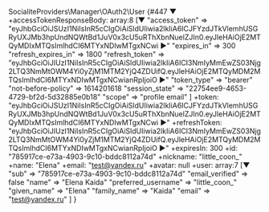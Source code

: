 SocialiteProviders\Manager\OAuth2\User {#447 ▼
  +accessTokenResponseBody: array:8 [▼
    "access_token" => "eyJhbGciOiJSUzI1NiIsInR5cCIgOiAiSldUIiwia2lkIiA6ICJFYzdJTkVlemhUSGRyUXJMb3hpUndNQWtBd1JuV0x3cU5uRThXbnNuelZJIn0.eyJleHAiOjE2MTQyMDIxMTQsImlhdCI6MTYxNDIwMTgxNCwi ▶"
    "expires_in" => 300
    "refresh_expires_in" => 1800
    "refresh_token" => "eyJhbGciOiJIUzI1NiIsInR5cCIgOiAiSldUIiwia2lkIiA6ICI3NmIyMmEwZS03Njg2LTQ3NmMtOWM4Yi0yZjM1MTM2YjQ4ZDUifQ.eyJleHAiOjE2MTQyMDM2MTQsImlhdCI6MTYxNDIwMTgxNCwianRpIjoiO ▶"
    "token_type" => "bearer"
    "not-before-policy" => 1614201618
    "session_state" => "22754ee9-4653-4729-bf2d-5d32885e0b18"
    "scope" => "profile email"
  ]
  +token: "eyJhbGciOiJSUzI1NiIsInR5cCIgOiAiSldUIiwia2lkIiA6ICJFYzdJTkVlemhUSGRyUXJMb3hpUndNQWtBd1JuV0x3cU5uRThXbnNuelZJIn0.eyJleHAiOjE2MTQyMDIxMTQsImlhdCI6MTYxNDIwMTgxNCwi ▶"
  +refreshToken: "eyJhbGciOiJIUzI1NiIsInR5cCIgOiAiSldUIiwia2lkIiA6ICI3NmIyMmEwZS03Njg2LTQ3NmMtOWM4Yi0yZjM1MTM2YjQ4ZDUifQ.eyJleHAiOjE2MTQyMDM2MTQsImlhdCI6MTYxNDIwMTgxNCwianRpIjoiO ▶"
  +expiresIn: 300
  +id: "785917ce-e73a-4903-9c10-bddc8112a74d"
  +nickname: "little_coon_"
  +name: "Elena"
  +email: "test@yandex.ru"
  +avatar: null
  +user: array:7 [▼
    "sub" => "785917ce-e73a-4903-9c10-bddc8112a74d"
    "email_verified" => false
    "name" => "Elena Kaida"
    "preferred_username" => "little_coon_"
    "given_name" => "Elena"
    "family_name" => "Kaida"
    "email" => "test@yandex.ru"
  ]
}